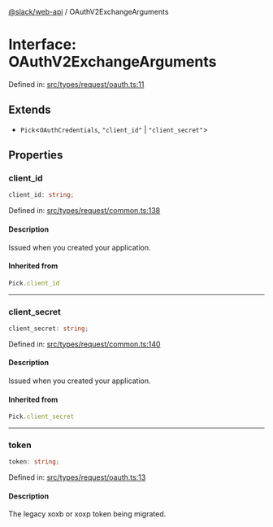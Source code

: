 [@slack/web-api](../index.md) / OAuthV2ExchangeArguments

# Interface: OAuthV2ExchangeArguments

Defined in: [src/types/request/oauth.ts:11](https://github.com/slackapi/node-slack-sdk/blob/main/packages/web-api/src/types/request/oauth.ts#L11)

## Extends

- `Pick`\<`OAuthCredentials`, `"client_id"` \| `"client_secret"`\>

## Properties

### client\_id

```ts
client_id: string;
```

Defined in: [src/types/request/common.ts:138](https://github.com/slackapi/node-slack-sdk/blob/main/packages/web-api/src/types/request/common.ts#L138)

#### Description

Issued when you created your application.

#### Inherited from

```ts
Pick.client_id
```

***

### client\_secret

```ts
client_secret: string;
```

Defined in: [src/types/request/common.ts:140](https://github.com/slackapi/node-slack-sdk/blob/main/packages/web-api/src/types/request/common.ts#L140)

#### Description

Issued when you created your application.

#### Inherited from

```ts
Pick.client_secret
```

***

### token

```ts
token: string;
```

Defined in: [src/types/request/oauth.ts:13](https://github.com/slackapi/node-slack-sdk/blob/main/packages/web-api/src/types/request/oauth.ts#L13)

#### Description

The legacy xoxb or xoxp token being migrated.
